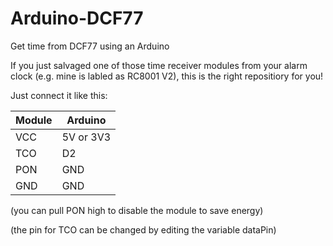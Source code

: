 # Arduino-DCF77
Get time from DCF77 using an Arduino

If you just salvaged one of those time receiver modules from your alarm clock (e.g. mine is labled as RC8001 V2), this is the right repositiory for you!

Just connect it like this:

| Module    | Arduino   |
| --------- | --------- |
| VCC       | 5V or 3V3 |
| TCO       | D2        |
| PON       | GND       |
| GND       | GND       |

(you can pull PON high to disable the module to save energy)

(the pin for TCO can be changed by editing the variable dataPin)
